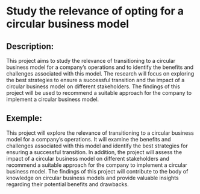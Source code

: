 # Study the relevance of opting for a circular business model

## Description:
This project aims to study the relevance of transitioning to a circular business model for a company’s operations and to identify the benefits and challenges associated with this model. The research will focus on exploring the best strategies to ensure a successful transition and the impact of a circular business model on different stakeholders. The findings of this project will be used to recommend a suitable approach for the company to implement a circular business model.

## Exemple:
This project will explore the relevance of transitioning to a circular business model for a company’s operations. It will examine the benefits and challenges associated with this model and identify the best strategies for ensuring a successful transition. In addition, the project will assess the impact of a circular business model on different stakeholders and recommend a suitable approach for the company to implement a circular business model. The findings of this project will contribute to the body of knowledge on circular business models and provide valuable insights regarding their potential benefits and drawbacks.